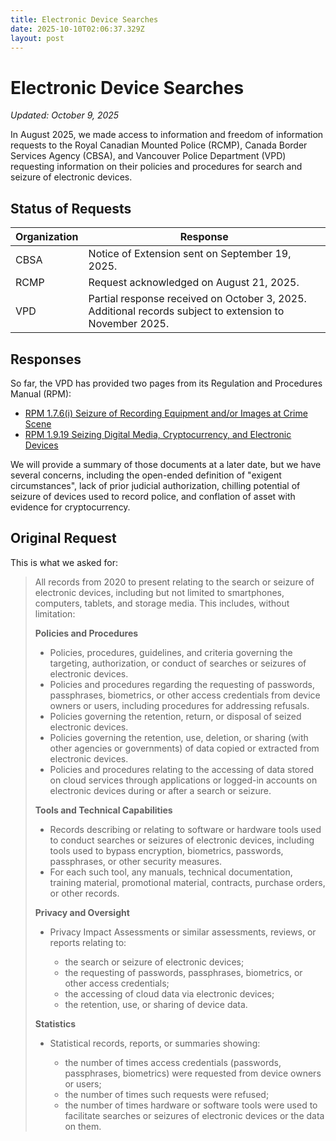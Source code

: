 ```yaml
---
title: Electronic Device Searches
date: 2025-10-10T02:06:37.329Z
layout: post
---
```

# Electronic Device Searches

*Updated: October 9, 2025*

In August 2025, we made access to information and freedom of information requests to the Royal Canadian Mounted Police (RCMP), Canada Border Services Agency (CBSA), and Vancouver Police Department (VPD) requesting information on their policies and procedures for search and seizure of electronic devices.

## Status of Requests

| **Organization** | **Response**                                                                                             |
| ---------------- | -------------------------------------------------------------------------------------------------------- |
| CBSA             | Notice of Extension sent on September 19, 2025.                                                          |
| RCMP             | Request acknowledged on August 21, 2025.                                                                 |
| VPD              | Partial response received on October 3, 2025. Additional records subject to extension to November 2025.  |

## Responses

So far, the VPD has provided two pages from its Regulation and Procedures Manual (RPM):

* [RPM 1.7.6(i) Seizure of Recording Equipment and/or Images at Crime Scene](/files/2025-FOI-VPD-Device-Search/RPM-1.7.6(i)-Seizure-of-Recording-Equipment.pdf)[](/files/2025-FOI-VPD-Device-Search/RPM-1.9.19-Seizing-Digital-Media-Cryptocurrency-and-Electronic-Devices.pdf)
* [RPM 1.9.19 Seizing Digital Media, Cryptocurrency, and Electronic Devices](/files/2025-FOI-VPD-Device-Search/RPM-1.9.19-Seizing-Digital-Media-Cryptocurrency-and-Electronic-Devices.pdf)

We will provide a summary of those documents at a later date, but we have several concerns, including the open-ended definition of "exigent circumstances",  lack of prior judicial authorization, chilling potential of seizure of devices used to record police, and conflation of asset with evidence for cryptocurrency. 

## Original Request

This is what we asked for:

> All records from 2020 to present relating to the search or seizure of electronic devices, including but not limited to smartphones, computers, tablets, and storage media. This includes, without limitation:
>
> **Policies and Procedures**
>
> * Policies, procedures, guidelines, and criteria governing the targeting, authorization, or conduct of searches or seizures of electronic devices.
> * Policies and procedures regarding the requesting of passwords, passphrases, biometrics, or other access credentials from device owners or users, including procedures for addressing refusals.
> * Policies governing the retention, return, or disposal of seized electronic devices.
> * Policies governing the retention, use, deletion, or sharing (with other agencies or governments) of data copied or extracted from electronic devices.
> * Policies and procedures relating to the accessing of data stored on cloud services through applications or logged-in accounts on electronic devices during or after a search or seizure.
>
> **Tools and Technical Capabilities**
>
> * Records describing or relating to software or hardware tools used to conduct searches or seizures of electronic devices, including tools used to bypass encryption, biometrics, passwords, passphrases, or other security measures.
> * For each such tool, any manuals, technical documentation, training material, promotional material, contracts, purchase orders, or other records.
>
> **Privacy and Oversight**
>
> * Privacy Impact Assessments or similar assessments, reviews, or reports relating to:
>
>   * the search or seizure of electronic devices;
>   * the requesting of passwords, passphrases, biometrics, or other access credentials;
>   * the accessing of cloud data via electronic devices;
>   * the retention, use, or sharing of device data.
>
> **Statistics**
>
> * Statistical records, reports, or summaries showing:
>
>   * the number of times access credentials (passwords, passphrases, biometrics) were requested from device owners or users;
>   * the number of times such requests were refused;
>   * the number of times hardware or software tools were used to facilitate searches or seizures of electronic devices or the data on them.